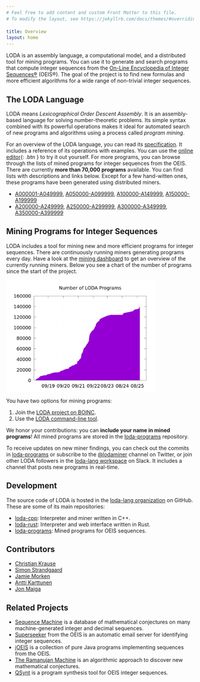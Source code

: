 ```yaml
---
# Feel free to add content and custom Front Matter to this file.
# To modify the layout, see https://jekyllrb.com/docs/themes/#overriding-theme-defaults

title: Overview
layout: home
---
```


LODA is an assembly language, a computational model, and a distributed tool for mining programs. You can use it to generate and search programs that compute integer sequences from the [On-Line Encyclopedia of Integer Sequences®](https://oeis.org/) (OEIS®). The goal of the project is to find new formulas and more efficient algorithms for a wide range of non-trivial integer sequences.

## The LODA Language

LODA means _Lexicographical Order Descent Assembly_. It is an assembly-based language for solving number-theoretic problems. Its simple syntax combined with its powerful operations makes it ideal for automated search of new programs and algorithms using a process called _program mining_.

For an overview of the LODA language, you can read its [specification](spec). It includes a reference of its operations with examples. You can use the [online editor](editor){: .btn } to try it out yourself. For more programs, you can browse through the lists of mined programs for integer sequences from the OEIS. There are currently **more than 70,000 programs** available. You can find lists with descriptions and links below. Except for a few hand-witten ones, these programs have been generated using distributed miners.

* [A000001-A049999](list0), [A050000-A099999](list1), [A100000-A149999](list2), [A150000-A199999](list3)
* [A200000-A249999](list4), [A250000-A299999](list5), [A300000-A349999](list6), [A350000-A399999](list7)

## Mining Programs for Integer Sequences

LODA includes a tool for mining new and more efficient programs for integer sequences. There are continuously running miners generating programs every day. Have a look at the [mining dashboard](http://dashboard.loda-lang.org/grafana) to get an overview of the currently running miners. Below you see a chart of the number of programs since the start of the project.

<img src="https://raw.githubusercontent.com/loda-lang/loda-programs/main/program_counts.png" width=400 />

You have two options for mining programs:

1. Join the [LODA project on BOINC](https://boinc.loda-lang.org/loda/).
2. Use the [LODA command-line tool](install).

We honor your contributions: you can **include your name in mined programs**! All mined programs are stored in the [loda-programs](https://github.com/loda-lang/loda-programs) repository.

To receive updates on new miner findings, you can check out the commits in [loda-programs](https://github.com/loda-lang/loda-programs/commits/main) or subscribe to the [@lodaminer](https://twitter.com/lodaminer) channel on Twitter, or join other LODA followers in the [loda-lang workspace](https://loda-lang.slack.com/) on Slack. It includes a channel that posts new programs in real-time.

## Development

The source code of LODA is hosted in the [loda-lang organization](https://github.com/loda-lang) on GitHub. These are some of its main repositories:

* [loda-cpp](https://github.com/loda-lang/loda-cpp): Interpreter and miner written in C++.
* [loda-rust](https://github.com/loda-lang/loda-rust): Interpreter and web interface written in Rust.
* [loda-programs](https://github.com/loda-lang/loda-programs): Mined programs for OEIS sequences.

## Contributors

* [Christian Krause](https://github.com/ckrause)
* [Simon Strandgaard](https://github.com/neoneye)
* [Jamie Morken](https://github.com/jmorken)
* [Antti Karttunen](https://github.com/karttu)
* [Jon Maiga](https://github.com/jonmaiga)

## Related Projects

* [Sequence Machine](http://sequencedb.net) is a database of mathematical conjectures on many machine-generated integer and decimal sequences.
* [Superseeker](https://oeis.org/ol.html) from the OEIS is an automatic email server for identifying integer sequences.
* [jOEIS](https://github.com/archmageirvine/joeis) is a collection of pure Java programs implementing sequences from the OEIS.
* [The Ramanujan Machine](https://www.ramanujanmachine.com/) is an algorithmic approach to discover new mathematical conjectures.
* [QSynt](http://grid01.ciirc.cvut.cz/~thibault/synt.html) is a program synthesis tool for OEIS integer sequences.
